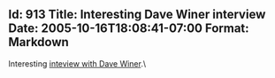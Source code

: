 Id: 913
Title: Interesting Dave Winer interview
Date: 2005-10-16T18:08:41-07:00
Format: Markdown
--------------
Interesting [inteview with Dave
Winer](http://www.pbs.org/cringely/nerdtv/transcripts/006.html "inteview with Dave Winer").\

